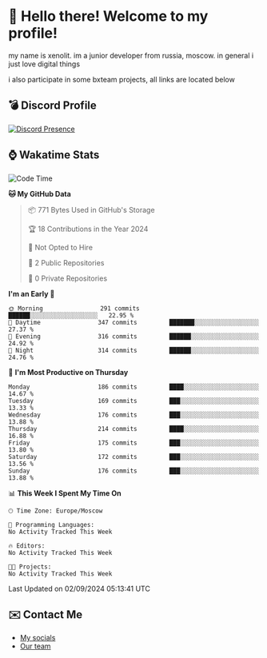 # :wave: Hello there! Welcome to my profile!
my name is xenolit. im a junior developer from russia, moscow. in general i just love digital things

i also participate in some bxteam projects, all links are located below
## 💣 Discord Profile

[![Discord Presence](https://lanyard-profile-readme.vercel.app/api/982885434315120653?theme=dark&animated=true&borderRadius=30px&idleMessage=Probably%20doing%20nothing)](https://discord.com/users/982885434315120653) 

## ⌚ Wakatime Stats

<!--START_SECTION:waka-->
![Code Time](http://img.shields.io/badge/Code%20Time-30%20hrs%2027%20mins-blue)

**🐱 My GitHub Data** 

> 📦 771 Bytes Used in GitHub's Storage 
 > 
> 🏆 18 Contributions in the Year 2024
 > 
> 🚫 Not Opted to Hire
 > 
> 📜 2 Public Repositories 
 > 
> 🔑 0 Private Repositories 
 > 
**I'm an Early 🐤** 

```text
🌞 Morning                291 commits         ██████░░░░░░░░░░░░░░░░░░░   22.95 % 
🌆 Daytime                347 commits         ███████░░░░░░░░░░░░░░░░░░   27.37 % 
🌃 Evening                316 commits         ██████░░░░░░░░░░░░░░░░░░░   24.92 % 
🌙 Night                  314 commits         ██████░░░░░░░░░░░░░░░░░░░   24.76 % 
```
📅 **I'm Most Productive on Thursday** 

```text
Monday                   186 commits         ████░░░░░░░░░░░░░░░░░░░░░   14.67 % 
Tuesday                  169 commits         ███░░░░░░░░░░░░░░░░░░░░░░   13.33 % 
Wednesday                176 commits         ███░░░░░░░░░░░░░░░░░░░░░░   13.88 % 
Thursday                 214 commits         ████░░░░░░░░░░░░░░░░░░░░░   16.88 % 
Friday                   175 commits         ███░░░░░░░░░░░░░░░░░░░░░░   13.80 % 
Saturday                 172 commits         ███░░░░░░░░░░░░░░░░░░░░░░   13.56 % 
Sunday                   176 commits         ███░░░░░░░░░░░░░░░░░░░░░░   13.88 % 
```


📊 **This Week I Spent My Time On** 

```text
🕑︎ Time Zone: Europe/Moscow

💬 Programming Languages: 
No Activity Tracked This Week

🔥 Editors: 
No Activity Tracked This Week

🐱‍💻 Projects: 
No Activity Tracked This Week
```


 Last Updated on 02/09/2024 05:13:41 UTC
<!--END_SECTION:waka-->

## ✉️ Contact Me

- [My socials](https://feds.lol/xenolit)
- [Our team](https://github.com/BX-Team)
